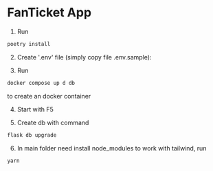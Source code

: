 # FanTicket App

1. Run

```bash
poetry install
```

2. Create '.env' file (simply copy file .env.sample):


3. Run

```bash
docker compose up d db
```

to create an docker container

4. Start with F5

5. Create db with command

```bash
flask db upgrade
```

6. In main folder need install node_modules to work with tailwind, run

```bash
yarn
```
